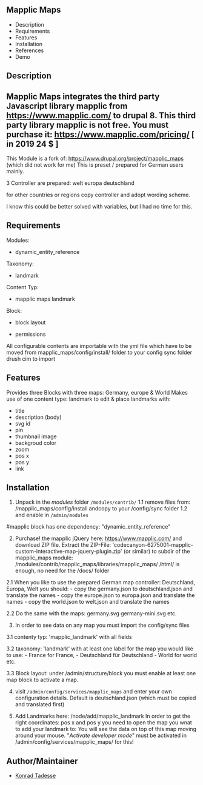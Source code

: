 Mapplic Maps
-----------------

* Description
* Requirements
* Features
* Installation
* References
* Demo

Description
------------
Mapplic Maps integrates the third party Javascript library mapplic from https://www.mapplic.com/
to drupal 8. This third party library mapplic is not free.
You must purchase it: https://www.mapplic.com/pricing/ [ in 2019 24 $ ]
--
This Module is a fork of: https://www.drupal.org/project/mapplic_maps (which did not work for me)
This is preset / prepared for German users mainly.

3 Controller are prepared:
welt
europa
deutschland

for other countries or regions copy controller and adopt wording scheme.

I know this could be better solved with variables, but I had no time for this.

Requirements
------------
Modules:
- dynamic_entity_reference

Taxonomy:
- landmark

Content Typ:
- mapplic maps landmark

Block:
- block layout

- permissions

All configurable contents are importable with the yml file
which have to be moved from mapplic_maps/config/install/ folder
to your config sync folder
drush cim to import


Features
------------
Provides three Blocks with three maps: Germany, europe & World
Makes use of one content type: landmark to edit & place
landmarks with:

- title
- description (body)
- svg id
- pin
- thumbnail image
- backgroud color
- zoom
- pos x
- pos y
- link


Installation
------------

1. Unpack in the *modules* folder `/modules/contrib/`
  1.1 remove files from:   /mapplic_maps/config/install andcopy to your /config/sync folder
  1.2 and enable in `/admin/modules`

#mapplic block has one dependency: "dynamic_entity_reference"

2. Purchase! the mapplic jQuery here: https://www.mapplic.com/ and download ZIP file.
Extract the ZIP-File: 'codecanyon-6275001-mapplic-custom-interactive-map-jquery-plugin.zip' (or similar) 
to subdir of the mapplic_maps module:  /modules/contrib/mapplic_maps/libraries/mapplic_maps/
/html/ is enough, no need for the /docs/ folder

  2.1 When you like to use the prepared German map controller: Deutschland, Europa, Welt
  you should:
    - copy the germany.json to deutschland.json and translate the names
    - copy the europe.json to europa.json and translate the names
    - copy the world.json to welt.json and translate the names

  2.2 Do the same with the maps: germany.svg germany-mini.svg etc.

3. In order to see data on any map you must import the config/sync files

  3.1 contenty typ: 'mapplic_landmark' with all fields

  3.2 taxonomy:     'landmark'         with at least one label for the map you would like to use:
    - France for France,
    - Deutschland für Deutschland
    - World for world etc.

  3.3 Block layout:
  under /admin/structure/block you must enable at least one map block to activate a map.

4. visit `/admin/config/services/mapplic_maps` and enter your own configuration details.
  Default is deutschland.json (which must be copied and translated first)

5. Add Landmarks here: /node/add/mapplic_landmark
  In order to get the right coordinates: pos x and pos y you need to open the map you wnat to add your landmark to:
  You will see the data on top of this map moving around your mouse. "*Activate developer mode*" must be activated in /admin/config/services/mapplic_maps/ for this!

Author/Maintainer
-----------------

- [Konrad Tadesse](https://www.drupal.org/user/526656/)
